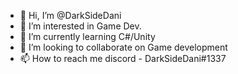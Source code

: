 - 👋 Hi, I’m @DarkSideDani
- 👀 I’m interested in Game Dev.
- 🌱 I’m currently learning C#/Unity
- 💞️ I’m looking to collaborate on Game development
- 📫 How to reach me discord - DarkSideDani#1337

<!---
DarkSideDani/DarkSideDani is a ✨ special ✨ repository because its `README.md` (this file) appears on your GitHub profile.
You can click the Preview link to take a look at your changes.
--->
